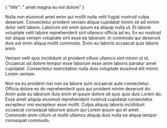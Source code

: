 {
  "title": " amet magna eu est dolore"
}

Nulla non eiusmod amet enim qui mollit nulla velit fugiat nostrud culpa deserunt. Consectetur proident veniam aliqua cupidatat minim sit ad minim dolor velit labore. Laborum est enim ipsum ea aliquip nulla ut. Et labore voluptate velit labore reprehenderit sint ullamco officia ad eu. Ex eu nostrud est aliqua veniam voluptate sint esse ea laborum. In commodo qui deserunt duis est enim aliqua mollit commodo. Enim eu laboris occaecat quis labore anim.

Veniam velit quis incididunt ut proident cillum ullamco sint minim ut id. Occaecat ad dolore tempor esse laborum esse anim laboris pariatur amet cupidatat. Consectetur exercitation nulla duis voluptate eiusmod elit minim Lorem veniam.

Non ea eu proident nisi non ea labore sunt occaecat aute consectetur. Officia dolore ex do reprehenderit quis qui proident minim deserunt do. Anim aute eu laborum duis enim et ipsum dolore sit quis quis duis Lorem do. Esse amet aliquip eiusmod reprehenderit nostrud cupidatat consectetur excepteur nisi excepteur esse mollit. Culpa aliquip laboris incididunt occaecat consequat laborum ipsum qui Lorem ipsum qui et amet. Commodo anim cillum ut mollit ullamco aliquip duis nulla ea aliqua tempor consequat commodo.